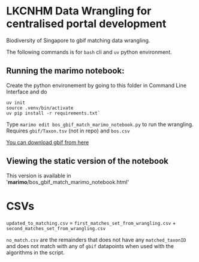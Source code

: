 # LKCNHM Data Wrangling for centralised portal development

Biodiversity of Singapore to gbif matching data wrangling.

The following commands is for `bash` cli and `uv` python environment.   
  
## Running the marimo notebook:  
Create the python environement by going to this folder in Command Line Interface and do 

```
uv init
source .venv/bin/activate  
uv pip install -r requirements.txt`
```
  
Type `marimo edit bos_gbif_match_marimo_notebook.py` to run the wrangling. Requires `gbif/Taxon.tsv` (not in repo) and `bos.csv`  
  
[You can download gbif from here](https://www.gbif.org/dataset/d7dddbf4-2cf0-4f39-9b2a-bb099caae36)

## Viewing the static version of the notebook
This version is available in '__marimo__/bos_gbif_match_marimo_notebook.html'

# CSVs
`updated_to_matching.csv` = `first_matches_set_from_wrangling.csv` + `second_matches_set_from_wrangling.csv`	   
  
`no_match.csv` are the remainders that does not have any `matched_taxonID` and does not match with any of `gbif` datapoints when used with the algorithms in the script. 
